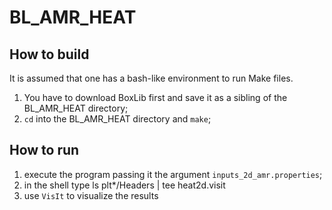 BL_AMR_HEAT
===========

How to build
------------

It is assumed that one has a bash-like environment to run Make files.

1. You have to download BoxLib first and save it as a sibling of the BL_AMR_HEAT directory;
2. `cd` into the BL_AMR_HEAT directory and `make`;


How to run
----------
1. execute the program passing it the argument `inputs_2d_amr.properties`;
2. in the shell type 
    ls plt*/Headers | tee heat2d.visit
3. use `VisIt` to visualize the results

